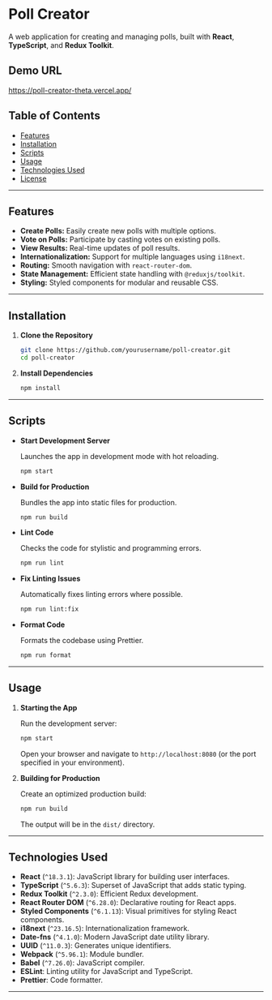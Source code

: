 # Poll Creator

A web application for creating and managing polls, built with **React**, **TypeScript**, and **Redux Toolkit**.

## Demo URL
https://poll-creator-theta.vercel.app/

## Table of Contents

- [Features](#features)
- [Installation](#installation)
- [Scripts](#scripts)
- [Usage](#usage)
- [Technologies Used](#technologies-used)
- [License](#license)

---

## Features

- **Create Polls:** Easily create new polls with multiple options.
- **Vote on Polls:** Participate by casting votes on existing polls.
- **View Results:** Real-time updates of poll results.
- **Internationalization:** Support for multiple languages using `i18next`.
- **Routing:** Smooth navigation with `react-router-dom`.
- **State Management:** Efficient state handling with `@reduxjs/toolkit`.
- **Styling:** Styled components for modular and reusable CSS.

---

## Installation

1. **Clone the Repository**

   ```bash
   git clone https://github.com/yourusername/poll-creator.git
   cd poll-creator
   ```

2. **Install Dependencies**

   ```bash
   npm install
   ```

---

## Scripts

- **Start Development Server**

  Launches the app in development mode with hot reloading.

  ```bash
  npm start
  ```

- **Build for Production**

  Bundles the app into static files for production.

  ```bash
  npm run build
  ```

- **Lint Code**

  Checks the code for stylistic and programming errors.

  ```bash
  npm run lint
  ```

- **Fix Linting Issues**

  Automatically fixes linting errors where possible.

  ```bash
  npm run lint:fix
  ```

- **Format Code**

  Formats the codebase using Prettier.

  ```bash
  npm run format
  ```

---

## Usage

1. **Starting the App**

   Run the development server:

   ```bash
   npm start
   ```

   Open your browser and navigate to `http://localhost:8080` (or the port specified in your environment).

2. **Building for Production**

   Create an optimized production build:

   ```bash
   npm run build
   ```

   The output will be in the `dist/` directory.

---

## Technologies Used

- **React** (`^18.3.1`): JavaScript library for building user interfaces.
- **TypeScript** (`^5.6.3`): Superset of JavaScript that adds static typing.
- **Redux Toolkit** (`^2.3.0`): Efficient Redux development.
- **React Router DOM** (`^6.28.0`): Declarative routing for React apps.
- **Styled Components** (`^6.1.13`): Visual primitives for styling React components.
- **i18next** (`^23.16.5`): Internationalization framework.
- **Date-fns** (`^4.1.0`): Modern JavaScript date utility library.
- **UUID** (`^11.0.3`): Generates unique identifiers.
- **Webpack** (`^5.96.1`): Module bundler.
- **Babel** (`^7.26.0`): JavaScript compiler.
- **ESLint**: Linting utility for JavaScript and TypeScript.
- **Prettier**: Code formatter.

---
